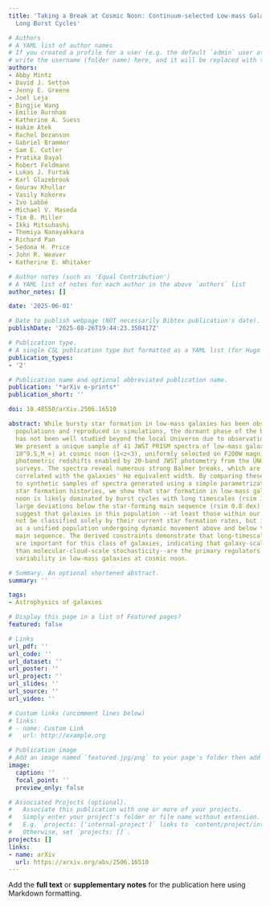 ```yaml
---
title: 'Taking a Break at Cosmic Noon: Continuum-selected Low-mass Galaxies Require
  Long Burst Cycles'

# Authors
# A YAML list of author names
# If you created a profile for a user (e.g. the default `admin` user at `content/authors/admin/`), 
# write the username (folder name) here, and it will be replaced with their full name and linked to their profile.
authors:
- Abby Mintz
- David J. Setton
- Jenny E. Greene
- Joel Leja
- Bingjie Wang
- Emilie Burnham
- Katherine A. Suess
- Hakim Atek
- Rachel Bezanson
- Gabriel Brammer
- Sam E. Cutler
- Pratika Dayal
- Robert Feldmann
- Lukas J. Furtak
- Karl Glazebrook
- Gourav Khullar
- Vasily Kokorev
- Ivo Labbé
- Michael V. Maseda
- Tim B. Miller
- Ikki Mitsuhashi
- Themiya Nanayakkara
- Richard Pan
- Sedona H. Price
- John R. Weaver
- Katherine E. Whitaker

# Author notes (such as 'Equal Contribution')
# A YAML list of notes for each author in the above `authors` list
author_notes: []

date: '2025-06-01'

# Date to publish webpage (NOT necessarily Bibtex publication's date).
publishDate: '2025-08-26T19:44:23.350417Z'

# Publication type.
# A single CSL publication type but formatted as a YAML list (for Hugo requirements).
publication_types:
- '2'

# Publication name and optional abbreviated publication name.
publication: '*arXiv e-prints*'
publication_short: ''

doi: 10.48550/arXiv.2506.16510

abstract: While bursty star formation in low-mass galaxies has been observed in local
  populations and reproduced in simulations, the dormant phase of the burst cycle
  has not been well studied beyond the local Universe due to observational limitations.
  We present a unique sample of 41 JWST PRISM spectra of low-mass galaxies (M_⋆ <
  10^9.5,M_⊙) at cosmic noon (1<z<3), uniformly selected on F200W magnitude and precise
  photometric redshifts enabled by 20-band JWST photometry from the UNCOVER and MegaScience
  surveys. The spectra reveal numerous strong Balmer breaks, which are negatively
  correlated with the galaxies' Hα equivalent width. By comparing these observations
  to synthetic samples of spectra generated using a simple parametrization of bursty
  star formation histories, we show that star formation in low-mass galaxies at cosmic
  noon is likely dominated by burst cycles with long timescales (rsim 100 Myr) and
  large deviations below the star-forming main sequence (rsim 0.8 dex). Our results
  suggest that galaxies in this population --at least those within our detection limits--should
  not be classified solely by their current star formation rates, but instead viewed
  as a unified population undergoing dynamic movement above and below the star-forming
  main sequence. The derived constraints demonstrate that long-timescale fluctuations
  are important for this class of galaxies, indicating that galaxy-scale gas cycles--rather
  than molecular-cloud-scale stochasticity--are the primary regulators of star formation
  variability in low-mass galaxies at cosmic noon.

# Summary. An optional shortened abstract.
summary: ''

tags:
- Astrophysics of galaxies

# Display this page in a list of Featured pages?
featured: false

# Links
url_pdf: ''
url_code: ''
url_dataset: ''
url_poster: ''
url_project: ''
url_slides: ''
url_source: ''
url_video: ''

# Custom links (uncomment lines below)
# links:
# - name: Custom Link
#   url: http://example.org

# Publication image
# Add an image named `featured.jpg/png` to your page's folder then add a caption below.
image:
  caption: ''
  focal_point: ''
  preview_only: false

# Associated Projects (optional).
#   Associate this publication with one or more of your projects.
#   Simply enter your project's folder or file name without extension.
#   E.g. `projects: ['internal-project']` links to `content/project/internal-project/index.md`.
#   Otherwise, set `projects: []`.
projects: []
links:
- name: arXiv
  url: https://arxiv.org/abs/2506.16510
---
```


Add the **full text** or **supplementary notes** for the publication here using Markdown formatting.
